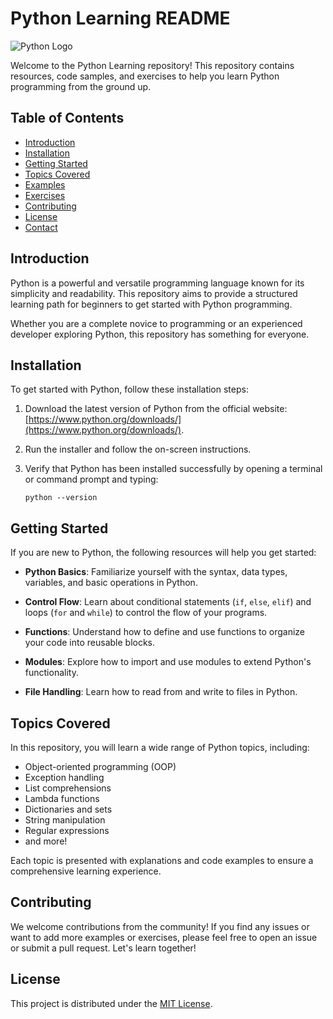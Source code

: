 # Python Learning README

![Python Logo](python_logo.png)

Welcome to the Python Learning repository! This repository contains resources, code samples, and exercises to help you learn Python programming from the ground up.

## Table of Contents

- [Introduction](#introduction)
- [Installation](#installation)
- [Getting Started](#getting-started)
- [Topics Covered](#topics-covered)
- [Examples](#examples)
- [Exercises](#exercises)
- [Contributing](#contributing)
- [License](#license)
- [Contact](#contact)

## Introduction

Python is a powerful and versatile programming language known for its simplicity and readability. This repository aims to provide a structured learning path for beginners to get started with Python programming.

Whether you are a complete novice to programming or an experienced developer exploring Python, this repository has something for everyone.

## Installation

To get started with Python, follow these installation steps:

1. Download the latest version of Python from the official website: [https://www.python.org/downloads/](https://www.python.org/downloads/).

2. Run the installer and follow the on-screen instructions.

3. Verify that Python has been installed successfully by opening a terminal or command prompt and typing:
   ```
   python --version
   ```

## Getting Started

If you are new to Python, the following resources will help you get started:

- **Python Basics**: Familiarize yourself with the syntax, data types, variables, and basic operations in Python.

- **Control Flow**: Learn about conditional statements (`if`, `else`, `elif`) and loops (`for` and `while`) to control the flow of your programs.

- **Functions**: Understand how to define and use functions to organize your code into reusable blocks.

- **Modules**: Explore how to import and use modules to extend Python's functionality.

- **File Handling**: Learn how to read from and write to files in Python.

## Topics Covered

In this repository, you will learn a wide range of Python topics, including:

- Object-oriented programming (OOP)
- Exception handling
- List comprehensions
- Lambda functions
- Dictionaries and sets
- String manipulation
- Regular expressions
- and more!

Each topic is presented with explanations and code examples to ensure a comprehensive learning experience.

## Contributing

We welcome contributions from the community! If you find any issues or want to add more examples or exercises, please feel free to open an issue or submit a pull request. Let's learn together!

## License

This project is distributed under the [MIT License](LICENSE).



